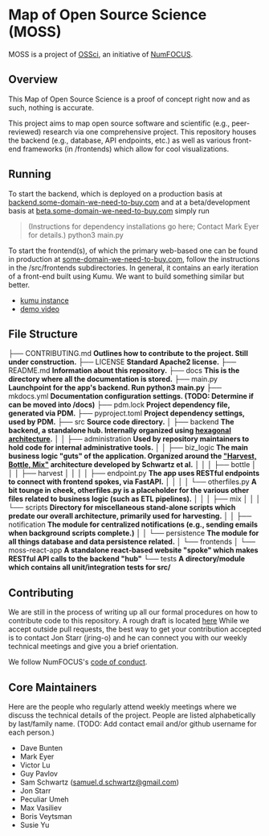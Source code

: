 # Map of Open Source Science (MOSS)
MOSS is a project of [OSSci](https://www.opensource.science/), an initiative of [NumFOCUS](https://numfocus.org/).


## Overview

This Map of Open Source Science is a proof of concept right now and as such, nothing is accurate.

This project aims to map open source software and scientific (e.g., peer-reviewed) research via one comprehensive project. This repository houses the backend (e.g., database, API endpoints, etc.) as well as various front-end frameworks (in /frontends) which allow for cool visualizations.

## Running

To start the backend, which is deployed on a production basis at [backend.some-domain-we-need-to-buy.com](backend.some-domain-we-need-to-buy.com) and at a beta/development basis at [beta.some-domain-we-need-to-buy.com](beta.some-domain-we-need-to-buy.com) simply run

> (Instructions for dependency installations go here; Contact Mark Eyer for details.)
> python3 main.py

To start the frontend(s), of which the primary web-based one can be found in production at [some-domain-we-need-to-buy.com](some-domain-we-need-to-buy.com), follow the instructions in the /src/frontends subdirectories. In general, it contains an early iteration of a front-end built using Kumu. We want to build something similar but better.
 - [kumu instance](https://embed.kumu.io/6cbeee6faebd8cc57590da7b83c4d457#default)
 - [demo video](https://www.youtube.com/watch?v=jZyLSRCba_M)

## File Structure

├── CONTRIBUTING.md **Outlines how to contribute to the project. Still under construction.**
├── LICENSE **Standard Apache2 license.**
├── README.md **Information about this repository.**
├── docs **This is the directory where all the documentation is stored.**
├── main.py **Launchpoint for the app's backend. Run python3 main.py**
├── mkdocs.yml **Documentation configuration settings. (TODO: Determine if can be moved into /docs)**
├── pdm.lock **Project dependency file, generated via PDM.**
├── pyproject.toml **Project dependency settings, used by PDM.**
├── src **Source code directory.**
│   ├── backend **The backend, a standalone hub. Internally organized using [hexagonal architecture](https://en.wikipedia.org/wiki/Hexagonal_architecture_(software)).**
│   │   ├── administration **Used by repository maintainers to hold code for internal administrative tools.**
│   │   ├── biz_logic **The main business logic "guts" of the application. Organized around the ["Harvest, Bottle, Mix"](https://docs.google.com/presentation/d/1jE0-VBikgAd-E6XSRTEkt_RxI190uVlsWg11fB6YgXw/edit?usp=sharing) architecture developed by Schwartz et al.**
│   │   │   ├── bottle
│   │   │   ├── harvest
│   │   │   │   ├── endpoint.py **The app uses RESTful endpoints to connect with frontend spokes, via FastAPI.**
│   │   │   │   └── otherfiles.py **A bit tounge in cheek, otherfiles.py is a placeholder for the various other files related to business logic (such as ETL pipelines).**
│   │   │   ├── mix
│   │   │   └── scripts **Directory for miscellaneous stand-alone scripts which predate our overall architecture, primarily used for harvesting.**
│   │   ├── notification **The module for centralized notifications (e.g., sending emails when background scripts complete.)**
│   │   └── persistence **The module for all things database and data persistence related.**
│   └── frontends
│       └── moss-react-app **A standalone react-based website "spoke" which makes RESTful API calls to the backend "hub"**
└── tests **A directory/module which contains all unit/integration tests for src/**

## Contributing

We are still in the process of writing up all our formal procedures on how to contribute code to this repository. A rough draft is located [here](CONTRIBUTING.md) While we accept outside pull requests, the best way to get your contribution accepted is to contact Jon Starr (jring-o) and he can connect you with our weekly technical meetings and give you a brief orientation.

We follow NumFOCUS's [code of conduct](https://numfocus.org/code-of-conduct).

## Core Maintainers

Here are the people who regularly attend weekly meetings where we discuss the technical details of the project. People are listed alphabetically by last/family name. (TODO: Add contact email and/or github username for each person.)

* Dave Bunten
* Mark Eyer
* Victor Lu
* Guy Pavlov
* Sam Schwartz (samuel.d.schwartz@gmail.com)
* Jon Starr
* Peculiar Umeh
* Max Vasiliev
* Boris Veytsman
* Susie Yu
